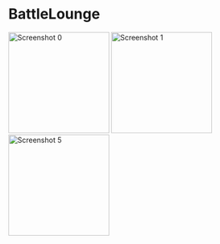 # BattleLounge
      
<img src="https://psv4.userapi.com/c848424/u175974139/docs/d15/00bb302157a2/Screenshot_20190212-143951.png?extra=XZwUntusCcXyXpBkrM18-gWshVUl6MN-kDJ_vU5GuHnsmym7Jb2ljGme8ySh55wgmRoh21BotmYhpfOOZCimS2oUOAnOQPcHWfXTwdlF152wKlDLo0HSIO0uQU9Fm9EMbzxrBCiRA4An5BS_PF5ngro" alt="Screenshot 0" height="200"> <img src="https://psv4.userapi.com/c848132/u175974139/docs/d3/6cb31da70f08/Screenshot_20190212-143957.png?extra=IzWWjGmCq5LNYwkSzAd8yNc2qhm_nGlEh_-hnpShGVDgWvFZiVqurXHRiF3Qcm3WnicW-tL6F5L9dME-1PxhGtP5Ky0rzxZKUzFZY5-TIvF47M9bExGP5bi7tXs-z-BrNfCCSuvqmiNwpbisciX6OuY" alt="Screenshot 1" height="200">  <img src="https://psv4.userapi.com/c848124/u175974139/docs/d16/c63bcf9ff7a9/Screenshot_20190212-144026.png?extra=RapRL9H5Yr7qEH5Z_j8qnI7WJNZ0gyX3L39XimpcunbTPDrXbljvE3PebtVJUuQLfwdwCfbVQWwxY1_3PVL5_dt_UqjV9QZbdbgYCykUGt5SyOCDGLDmv9EJrOTUwWIKOHor8N7cz1Q6PnjKTlRCRm8" alt="Screenshot 5" height="200">
